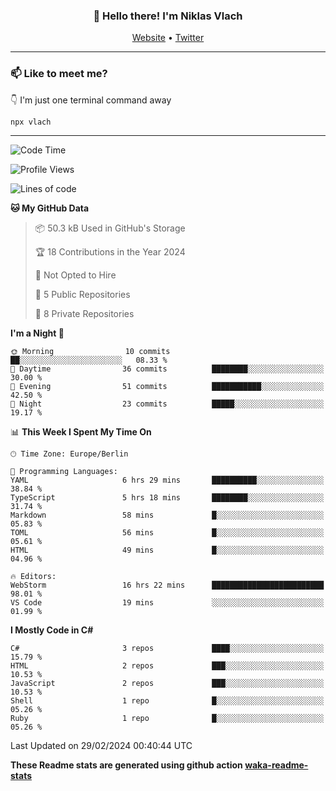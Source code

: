 <h3 align="center">👋 Hello there! I'm Niklas Vlach</h3>
<p align="center">
  <a href="https://niklas-vlach.com">Website</a> •
  <a href="https://twitter.com/NiklasVlach">Twitter</a>
</p>

---

### 📫 Like to meet me?

👇 I'm just one terminal command away

```bash
npx vlach
```

---
<!--START_SECTION:waka-->
![Code Time](http://img.shields.io/badge/Code%20Time-649%20hrs%2041%20mins-blue)

![Profile Views](http://img.shields.io/badge/Profile%20Views-0-blue)

![Lines of code](https://img.shields.io/badge/From%20Hello%20World%20I%27ve%20Written-104.5%20thousand%20lines%20of%20code-blue)

**🐱 My GitHub Data** 

> 📦 50.3 kB Used in GitHub's Storage 
 > 
> 🏆 18 Contributions in the Year 2024
 > 
> 🚫 Not Opted to Hire
 > 
> 📜 5 Public Repositories 
 > 
> 🔑 8 Private Repositories 
 > 
**I'm a Night 🦉** 

```text
🌞 Morning                10 commits          ██░░░░░░░░░░░░░░░░░░░░░░░   08.33 % 
🌆 Daytime                36 commits          ████████░░░░░░░░░░░░░░░░░   30.00 % 
🌃 Evening                51 commits          ███████████░░░░░░░░░░░░░░   42.50 % 
🌙 Night                  23 commits          █████░░░░░░░░░░░░░░░░░░░░   19.17 % 
```


📊 **This Week I Spent My Time On** 

```text
🕑︎ Time Zone: Europe/Berlin

💬 Programming Languages: 
YAML                     6 hrs 29 mins       ██████████░░░░░░░░░░░░░░░   38.84 % 
TypeScript               5 hrs 18 mins       ████████░░░░░░░░░░░░░░░░░   31.74 % 
Markdown                 58 mins             █░░░░░░░░░░░░░░░░░░░░░░░░   05.83 % 
TOML                     56 mins             █░░░░░░░░░░░░░░░░░░░░░░░░   05.61 % 
HTML                     49 mins             █░░░░░░░░░░░░░░░░░░░░░░░░   04.96 % 

🔥 Editors: 
WebStorm                 16 hrs 22 mins      █████████████████████████   98.01 % 
VS Code                  19 mins             ░░░░░░░░░░░░░░░░░░░░░░░░░   01.99 % 
```

**I Mostly Code in C#** 

```text
C#                       3 repos             ████░░░░░░░░░░░░░░░░░░░░░   15.79 % 
HTML                     2 repos             ███░░░░░░░░░░░░░░░░░░░░░░   10.53 % 
JavaScript               2 repos             ███░░░░░░░░░░░░░░░░░░░░░░   10.53 % 
Shell                    1 repo              █░░░░░░░░░░░░░░░░░░░░░░░░   05.26 % 
Ruby                     1 repo              █░░░░░░░░░░░░░░░░░░░░░░░░   05.26 % 
```




 Last Updated on 29/02/2024 00:40:44 UTC
<!--END_SECTION:waka-->

**These Readme stats are generated using github action [waka-readme-stats](https://github.com/anmol098/waka-readme-stats)**
